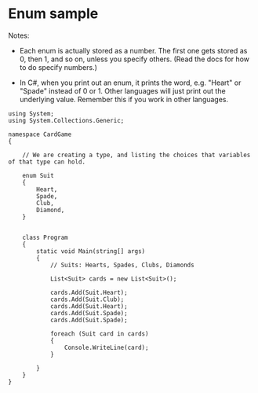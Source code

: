 # Enum sample

Notes:

* Each enum is actually stored as a number. The first one gets stored as 0, then 1, and so on, unless you specify others. (Read the docs for how to do specify numbers.)

* In C#, when you print out an enum, it prints the word, e.g. "Heart" or "Spade" instead of 0 or 1. Other languages will just print out the underlying value. Remember this if you work in other languages.

```
using System;
using System.Collections.Generic;

namespace CardGame
{

    // We are creating a type, and listing the choices that variables of that type can hold.

    enum Suit
    {
        Heart,
        Spade,
        Club,
        Diamond,
    }


    class Program
    {
        static void Main(string[] args)
        {
            // Suits: Hearts, Spades, Clubs, Diamonds

            List<Suit> cards = new List<Suit>();

            cards.Add(Suit.Heart);
            cards.Add(Suit.Club);
            cards.Add(Suit.Heart);
            cards.Add(Suit.Spade);
            cards.Add(Suit.Spade);

            foreach (Suit card in cards)
            {
                Console.WriteLine(card);
            }

        }
    }
}
```
